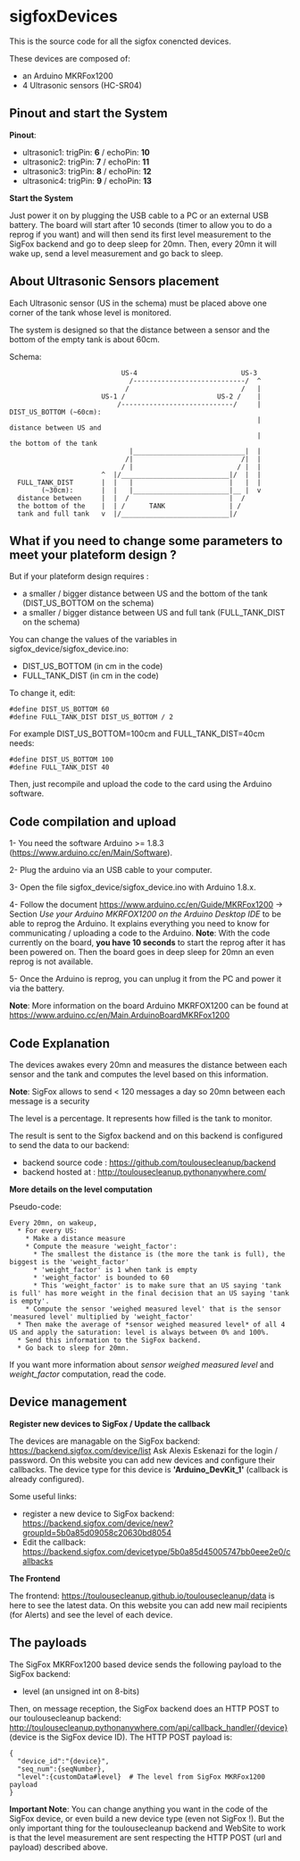sigfoxDevices
=============

This is the source code for all the sigfox conencted devices.

These devices are composed of:
* an Arduino MKRFox1200 
* 4 Ultrasonic sensors (HC-SR04)

Pinout and start the System
---------------------------

**Pinout**:
  * ultrasonic1:  trigPin: **6**  /  echoPin: **10**
  * ultrasonic2:  trigPin: **7**  /  echoPin: **11**
  * ultrasonic3:  trigPin: **8**  /  echoPin: **12**
  * ultrasonic4:  trigPin: **9**  /  echoPin: **13**

**Start the System**

Just power it on by plugging the USB cable to a PC or an external USB battery. 
The board will start after 10 seconds (timer to allow you to do a reprog if you want) and will then send its first level measurement to the SigFox backend and go to deep sleep for 20mn.
Then, every 20mn it will wake up, send a level measurement and go back to sleep.

About Ultrasonic Sensors placement
----------------------------------
Each Ultrasonic sensor (US in the schema) must be placed above one corner of the tank whose level is monitored. 

The system is designed so that the distance between a sensor and the bottom of the empty tank is about 60cm.

Schema:

```
                            US-4                          US-3
                              /----------------------------/  ^
                             /                            /   |
                       US-1 /                       US-2 /    | 
                           /----------------------------/     |  DIST_US_BOTTOM (~60cm):
                                                              |      distance between US and 
                                                              |      the bottom of the tank
                              |____________________________|  |
                             /|                           /|  | 
                            / |                          / |  |
                       ^  |/___________________________|/  |  |
  FULL_TANK_DIST       |  |   |                        |   |  |
        (~30cm):       |  |   |________________________|__ |  v
  distance between     |  |  /                         |  /
  the bottom of the    |  | /      TANK                | /
  tank and full tank   v  |/___________________________|/
```

What if you need to change some parameters to meet your plateform design ?
--------------------------------------------------------------------------
But if your plateform design requires :
  * a smaller / bigger distance between US and the bottom of the tank (DIST_US_BOTTOM on the schema)
  * a smaller / bigger distance between US and full tank (FULL_TANK_DIST on the schema)

You can change the values of the variables in sigfox_device/sigfox_device.ino:
  * DIST_US_BOTTOM (in cm in the code)
  * FULL_TANK_DIST (in cm in the code)

To change it, edit:
```
#define DIST_US_BOTTOM 60
#define FULL_TANK_DIST DIST_US_BOTTOM / 2
```
For example DIST_US_BOTTOM=100cm and FULL_TANK_DIST=40cm needs:
```
#define DIST_US_BOTTOM 100
#define FULL_TANK_DIST 40
```
Then, just recompile and upload the code to the card using the Arduino software.

Code compilation and upload
---------------------------
  1- You need the software Arduino >= 1.8.3 (https://www.arduino.cc/en/Main/Software).

  2- Plug the arduino via an USB cable to your computer.

  3- Open the file sigfox_device/sigfox_device.ino with Arduino 1.8.x.

  4- Follow the document https://www.arduino.cc/en/Guide/MKRFox1200 -> Section *Use your Arduino MKRFOX1200 on the Arduino Desktop IDE* to be able to reprog the Arduino. It explains everything you need to know for communicating / uploading a code to the Arduino.
  **Note**: With the code currently on the board, **you have 10 seconds** to start the reprog after it has been powered on. Then the board goes in deep sleep for 20mn an even reprog is not available.

  5- Once the Arduino is reprog, you can unplug it from the PC and power it via the battery.

**Note**: More information on the board Arduino MKRFOX1200 can be found at https://www.arduino.cc/en/Main.ArduinoBoardMKRFox1200

Code Explanation
----------------

The devices awakes every 20mn and measures the distance between each sensor and the tank and computes the level based on this information.

**Note**: SigFox allows to send < 120 messages a day so 20mn between each message is a security

The level is a percentage. It represents how filled is the tank to monitor.

The result is sent to the Sigfox backend and on this backend is configured to send the data to our backend:
  * backend source code : https://github.com/toulousecleanup/backend  
  * backend hosted at : http://toulousecleanup.pythonanywhere.com/

**More details on the level computation**

Pseudo-code:
```
Every 20mn, on wakeup, 
  * For every US:
    * Make a distance measure
    * Compute the measure 'weight_factor':
      * The smallest the distance is (the more the tank is full), the biggest is the 'weight_factor'
      * 'weight_factor' is 1 when tank is empty
      * 'weight_factor' is bounded to 60
      * This 'weight_factor' is to make sure that an US saying 'tank is full' has more weight in the final decision that an US saying 'tank is empty'.
    * Compute the sensor 'weighed measured level' that is the sensor 'measured level' multiplied by 'weight_factor'
  * Then make the average of *sensor weighed measured level* of all 4 US and apply the saturation: level is always between 0% and 100%.
  * Send this information to the SigFox backend.
  * Go back to sleep for 20mn.
```
If you want more information about  *sensor weighed measured level* and *weight_factor* computation, read the code.

Device management
-----------------

**Register new devices to SigFox / Update the callback**

The devices are managable on the SigFox backend: https://backend.sigfox.com/device/list
Ask Alexis Eskenazi for the login / password.
On this website you can add new devices and configure their callbacks.
The device type for this device is **'Arduino_DevKit_1'** (callback is already configured).

Some useful links:
  * register a new device to SigFox backend: https://backend.sigfox.com/device/new?groupId=5b0a85d09058c20630bd8054
  * Edit the callback: https://backend.sigfox.com/devicetype/5b0a85d45005747bb0eee2e0/callbacks

**The Frontend**

The frontend: https://toulousecleanup.github.io/toulousecleanup/data is here to see the latest data.
On this website you can add new mail recipients (for Alerts) and see the level of each device.

The payloads
------------

The SigFox MKRFox1200 based device sends the following payload to the SigFox backend:
  * level (an unsigned int on 8-bits)

Then, on message reception, the SigFox backend does an HTTP POST to our toulousecleanup backend: http://toulousecleanup.pythonanywhere.com/api/callback_handler/{device} (device is the SigFox device ID).
The HTTP POST payload is:
```
{
  "device_id":"{device}",
  "seq_num":{seqNumber},
  "level":{customData#level}  # The level from SigFox MKRFox1200 payload
}
```

**Important Note**:  You can change anything you want in the code of the SigFox device, or even build a new device type (even not SigFox !).
But the only important thing for the toulousecleanup backend and WebSite to work is that the level measurement are sent respecting the HTTP POST (url and payload) described above.